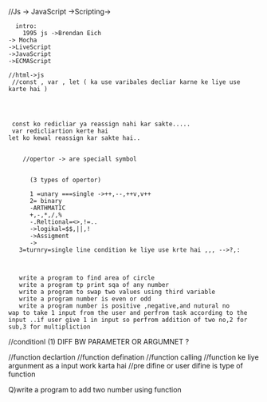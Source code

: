 //Js -> JavaScript
  ->Scripting->
     

      intro:
        1995 js ->Brendan Eich
    -> Mocha
    ->LiveScript
    ->JavaScript
    ->ECMAScript

    //html->js
     //const , var , let ( ka use varibales decliar karne ke liye use karte hai )




     const ko redicliar ya reassign nahi kar sakte.....
     var redicliartion kerte hai
    let ko kewal reassign kar sakte hai..
      

        //opertor -> are speciall symbol 
          

          (3 types of opertor)

          1 =unary ===single ->++,--,++v,v++
          2= binary
          -ARTHMATIC
          +,-,*,/,%          
          -.Reltional=<>,!=..
          ->logikal=$$,||,!
          ->Assigment
          ->
       3=turnry=single line condition ke liye use krte hai ,,, -->?,:



       write a program to find area of circle
       write a program tp print sqa of any number 
       write a program to swap two values using third variable 
       write a program number is even or odd
       write a program number is positive ,negative,and nutural no
    wap to take 1 input from the user and perfrom task according to the input ..if user give 1 in input so perfrom addition of two no,2 for sub,3 for multipliction
//conditionl
  (1) DIFF BW PARAMETER OR ARGUMNET ?


  //function declartion
  //function defination
  //function calling 
//function ke liye argunment as a input work karta hai
//pre difine or user difine is type of function
   

   Q)write a program to add two number using function   